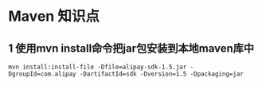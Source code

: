 # Maven 知识点
## 1 使用mvn install命令把jar包安装到本地maven库中
```
mvn install:install-file -Dfile=alipay-sdk-1.5.jar -DgroupId=com.alipay -DartifactId=sdk -Dversion=1.5 -Dpackaging=jar
```